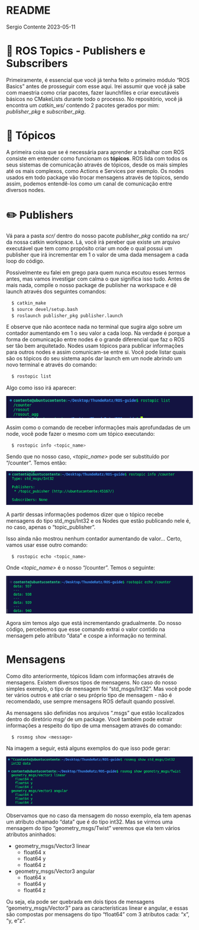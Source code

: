 README
================
Sergio Contente
2023-05-11

# :herb: ROS Topics - Publishers e Subscribers

Primeiramente, é essencial que você já tenha feito o primeiro módulo
“ROS Basics” antes de prosseguir com esse aqui. Irei assumir que você já
sabe com maestria como criar pacotes, fazer launchfiles e criar
executáveis básicos no CMakeLists durante todo o processo. No
repositório, você já encontra um *catkin_ws/* contendo 2 pacotes gerados
por mim: *publisher_pkg* e *subscriber_pkg*.

# :memo: Tópicos

A primeira coisa que se é necessária para aprender a trabalhar com ROS
consiste em entender como funcionam os **tópicos**. ROS lida com todos
os seus sistemas de comunicação através de tópicos, desde os mais
simples até os mais complexos, como Actions e Services por exemplo. Os
nodes usados em todo package vão trocar mensagens através de tópicos,
sendo assim, podemos entendê-los como um canal de comunicação entre
diversos nodes.

# :pencil2: Publishers

Vá para a pasta *scr/* dentro do nosso pacote *publisher_pkg* contido na
*src/* da nossa catkin workspace. Lá, você irá pereber que existe um
arquivo executável que tem como propósito criar um node o qual possui um
publisher que irá incrementar em 1 o valor de uma dada mensagem a cada
loop do código.

Possivelmente eu falei em grego para quem nunca escutou esses termos
antes, mas vamos investigar com calma o que significa isso tudo. Antes
de mais nada, compile o nosso package de publisher na workspace e dê
launch através dos seguintes comandos:

``` bash
  $ catkin_make
  $ source devel/setup.bash
  $ roslaunch publisher_pkg publisher.launch
```

E observe que não acontece nada no terminal que sugira algo sobre um
contador aumentando em 1 o seu valor a cada loop. Na verdade é porque a
forma de comunicação entre nodes é o grande diferencial que faz o ROS
ser tão bem arquitetado. Nodes usam tópicos para publicar informações
para outros nodes e assim comunicam-se entre si. Você pode listar quais
são os tópicos do seu sistema após dar launch em um node abrindo um novo
terminal e através do comando:

``` bash
  $ rostopic list
```

Algo como isso irá aparecer:

![image](./Images/rostopic_list_publisher.png)

Assim como o comando de receber informações mais aprofundadas de um
node, você pode fazer o mesmo com um tópico executando:

``` bash
  $ rostopic info <topic_name>
```

Sendo que no nosso caso, *<topic_name>* pode ser substituído por
“/counter”. Temos então:

![image](./Images/counter_rostopic_info.png)

A partir dessas informações podemos dizer que o tópico recebe mensagens
do tipo std_mgs/Int32 e os Nodes que estão publicando nele é, no caso,
apenas o “topic_publisher”.

Isso ainda não mostrou nenhum contador aumentando de valor… Certo, vamos
usar esse outro comando:

``` bash
  $ rostopic echo <topic_name>
```

Onde *<topic_name>* é o nosso “/counter”. Temos o seguinte:

![image](./Images/rostopic_echo_publisher.png)

Agora sim temos algo que está incrementando gradualmente. Do nosso
código, percebemos que esse comando extrai o valor contido na mensagem
pelo atributo “data” e cospe a informação no terminal.

# Mensagens

Como dito anteriormente, tópicos lidam com informações através de
mensagens. Existem diversos tipos de mensagens. No caso do nosso simples
exemplo, o tipo de mensagem foi “std_msgs/Int32”. Mas você pode ter
vários outros e até criar o seu próprio tipo de mensagem - não é
recomendado, use sempre mensagens ROS default quando possível.

As mensagens são definidas nos arquivos “.msgs” que estão localizados
dentro do diretório *msg/* de um package. Você também pode extrair
informações a respeito do tipo de uma mensagem através do comando:

``` bash
  $ rosmsg show <message>
```

Na imagem a seguir, está alguns exemplos do que isso pode gerar:

![image](./Images/rosmsg_show.png)

Observamos que no caso da mensagem do nosso exemplo, ela tem apenas um
atributo chamado “data” que é do tipo int32. Mas se virmos uma mensagem
do tipo “geometry_msgs/Twist” veremos que ela tem vários atributos
aninhados:

- geometry_msgs/Vector3 linear
  - float64 x
  - float64 y
  - float64 z
- geometry_msgs/Vector3 angular
  - float64 x
  - float64 y
  - float64 z

Ou seja, ela pode ser quebrada em dois tipos de mensagens
“geometry_msgs/Vector3” para as características linear e angular, e
essas são compostas por mensagens do tipo “float64” com 3 atributos
cada: “x”, “y, e”z”.
